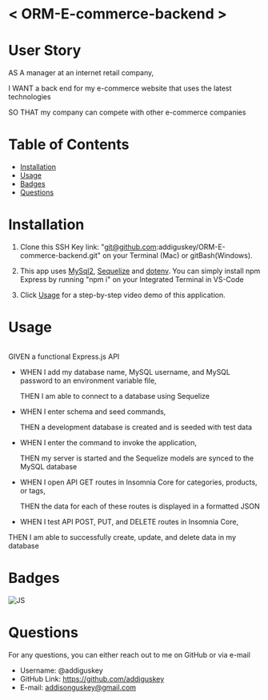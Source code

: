 # < ORM-E-commerce-backend >

# User Story

AS A manager at an internet retail company,

I WANT a back end for my e-commerce website that uses the latest technologies

SO THAT my company can compete with other e-commerce companies

# Table of Contents

- [Installation](#installation)
- [Usage](#usage)
- [Badges](#badges)
- [Questions](#questions)

# Installation

1. Clone this SSH Key link: "git@github.com:addiguskey/ORM-E-commerce-backend.git" on your Terminal (Mac) or gitBash(Windows).

2. This app uses [MySql2](https://www.npmjs.com/package/mysql2), [Sequelize](https://www.npmjs.com/package/console.table) and [dotenv](https://www.npmjs.com/package/dotenv). You can simply install npm Express by running "npm i" on your Integrated Terminal in VS-Code

3. Click [Usage](#usage) for a step-by-step video demo of this application.

# Usage

![]()

GIVEN a functional Express.js API

- WHEN I add my database name, MySQL username, and MySQL password to an environment variable file,

  THEN I am able to connect to a database using Sequelize

- WHEN I enter schema and seed commands,

  THEN a development database is created and is seeded with test data

- WHEN I enter the command to invoke the application,

  THEN my server is started and the Sequelize models are synced to the MySQL database

- WHEN I open API GET routes in Insomnia Core for categories, products, or tags,

  THEN the data for each of these routes is displayed in a formatted JSON

- WHEN I test API POST, PUT, and DELETE routes in Insomnia Core,

THEN I am able to successfully create, update, and delete data in my database

# Badges

![JS](https://img.shields.io/static/v1?label=JavaScript&message=100%&color=yellow)

# Questions

For any questions, you can either reach out to me on GitHub or via e-mail

- Username: @addiguskey
- GitHub Link: https://github.com/addiguskey
- E-mail: addisonguskey@gmail.com
